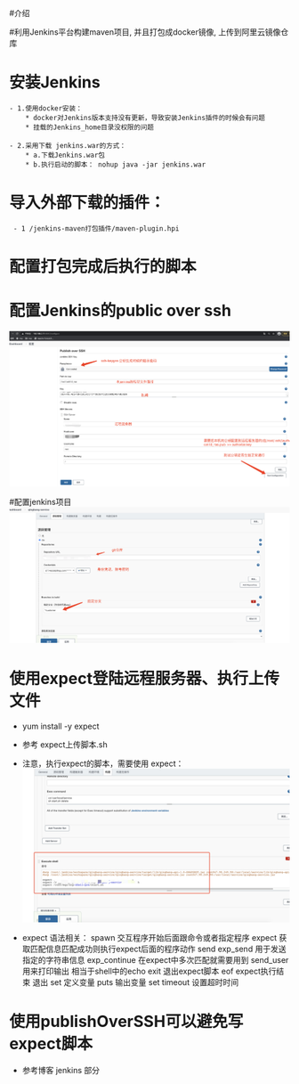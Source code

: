 #介绍

#利用Jenkins平台构建maven项目, 并且打包成docker镜像, 上传到阿里云镜像仓库

# 安装Jenkins
    - 1.使用docker安装：
        * docker对Jenkins版本支持没有更新，导致安装Jenkins插件的时候会有问题
        * 挂载的Jenkins_home目录没权限的问题
        
    - 2.采用下载 jenkins.war的方式：
        * a.下载Jenkins.war包
        * b.执行启动的脚本： nohup java -jar jenkins.war
        
# 导入外部下载的插件：
     - 1 /jenkins-maven打包插件/maven-plugin.hpi
     
# 配置打包完成后执行的脚本



# 配置Jenkins的public over ssh

![配置jenkins的publish-over-ssh](images/配置Jenkins的Publish-over-SSH插件.jpg)

#配置jenkins项目
![jenkins项目配置](images/Jenkins项目配置注意1.jpg)


# 使用expect登陆远程服务器、执行上传文件
 - yum install -y expect 
 - 参考 expect上传脚本.sh
 - 注意，执行expect的脚本，需要使用 expect：
![expect执行远程脚本](/images/使用expect执行远程脚本.jpg)
   
 - expect 语法相关：
   spawn               交互程序开始后面跟命令或者指定程序
   expect              获取匹配信息匹配成功则执行expect后面的程序动作
   send exp_send       用于发送指定的字符串信息
   exp_continue        在expect中多次匹配就需要用到
   send_user           用来打印输出 相当于shell中的echo
   exit                退出expect脚本
   eof                 expect执行结束 退出
   set                 定义变量
   puts                输出变量
   set timeout         设置超时时间
   

# 使用publishOverSSH可以避免写expect脚本
- 参考博客 jenkins 部分

    

 
 





    
